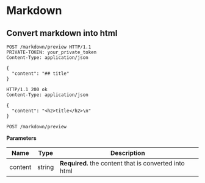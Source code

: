 # Markdown

## Convert markdown into html

```http
POST /markdown/preview HTTP/1.1
PRIVATE-TOKEN: your_private_token
Content-Type: application/json

{
  "content": "## title"
}

```

```http
HTTP/1.1 200 ok
Content-Type: application/json

{
  "content": "<h2>title</h2>\n"
}

```

`POST /markdown/preview`

**Parameters**

| Name | Type | Description |
| --- | --- | --- |
| content | string | **Required.** the content that is converted into html |